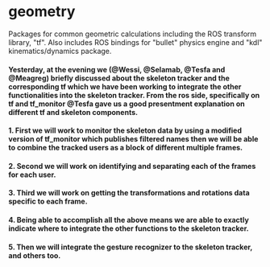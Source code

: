 # geometry
Packages for common geometric calculations including the ROS transform library, "tf". Also includes ROS bindings for "bullet" physics engine and "kdl" kinematics/dynamics package.
####  Yesterday, at the evening we (@Wessi, @Selamab, @Tesfa and @Meagreg) briefly discussed about the skeleton tracker and the corresponding tf which we have been working to integrate the other functionalities into the skeleton tracker. From the ros side, specifically on tf and tf_monitor @Tesfa gave us a good presentment explanation on different tf and skeleton components.
####  1. First we will work to monitor the skeleton data by using a modified version of tf_monitor which publishes filtered names then we will be able to combine the tracked users as a block of different multiple frames.
####  2. Second we will work on identifying and separating each of the frames for each user.
####  3. Third we will work on getting the transformations and rotations data specific to each frame.
####  4. Being able to accomplish all the above means we are able to exactly indicate where to integrate the other functions to the skeleton tracker.
####  5. Then we will integrate the gesture recognizer to the skeleton tracker, and others too.
